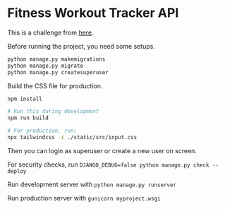 # Fitness Workout Tracker API

This is a challenge from [here](https://roadmap.sh/backend/project-ideas#9-fitness-workout-tracker).

Before running the project, you need some setups.

```bash
python manage.py makemigrations
python manage.py migrate
python manage.py createsuperuser
```

Build the CSS file for production.

```bash
npm install

# Run this during development
npm run build

# For production, run:
npx tailwindcss -i ./static/src/input.css
```

Then you can login as superuser or create a new user on screen.

For security checks, run `DJANGO_DEBUG=false python manage.py check --deploy`

Run development server with `python manage.py runserver`

Run production server with `gunicorn myproject.wsgi`
